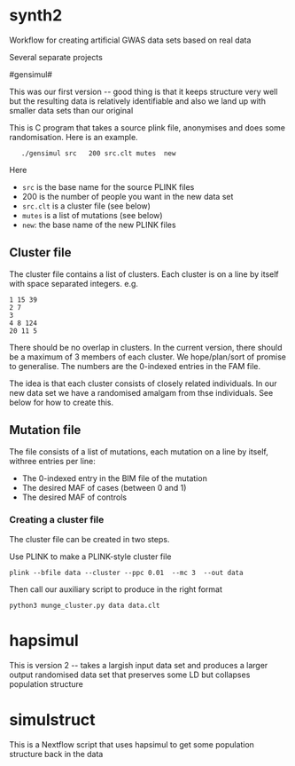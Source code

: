 # synth2
Workflow for creating artificial GWAS data sets based on real data


Several separate projects

#gensimul#

This was our first version -- good thing is that it keeps structure very well but the resulting data is relatively identifiable and
also we land up with smaller data sets than our original

This is C program that takes a source plink file, anonymises
  and does some randomisation. Here is an example. 

```
   ./gensimul src   200 src.clt mutes  new  
```
   Here
   * `src` is the base name for the source PLINK files
   * 200 is the number of people you want in the new data set
   * `src.clt` is a cluster file (see below)
   * `mutes` is a list of mutations (see below)
   * `new`: the base name of the new PLINK files

## Cluster file ##

The cluster file contains a list of clusters. Each cluster is on a line by itself with space separated integers.  e.g.

```
1 15 39
2 7
3
4 8 124
20 11 5
```

There should be no overlap in clusters. In the current version, there should be a maximum of 3 members of each cluster. We hope/plan/sort of promise to generalise. The numbers are the 0-indexed entries in the FAM file.

The idea is that each cluster consists of closely related individuals. In our new data set we have a randomised amalgam from thse individuals. See below for how to create this.

## Mutation file

The file consists of a list of mutations, each mutation on a line by itself, withree entries per line:
* The 0-indexed entry in the BIM file of the mutation
* The desired MAF of cases (between 0 and 1)
* The desired MAF of controls

###  Creating a cluster file

The cluster file can be created in two steps.

Use PLINK to make a PLINK-style cluster file

```
plink --bfile data --cluster --ppc 0.01  --mc 3  --out data
```

Then call our auxiliary script to produce in the right format

```
python3 munge_cluster.py data data.clt
```



# hapsimul

This is version 2 -- takes a largish input data set and produces a larger output randomised data set that preserves some LD but collapses
population structure


# simulstruct

This is a Nextflow script that uses hapsimul to get some population structure back in the data
